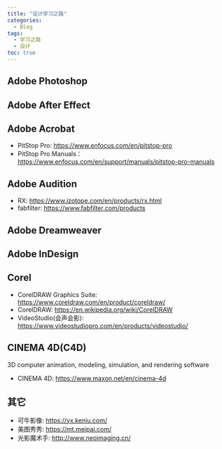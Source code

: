 ```yaml
---
title: "设计学习之路"
categories:
  - Blog
tags:
  - 学习之路
  - 设计
toc: true
---
```


## Adobe Photoshop

## Adobe After Effect

## Adobe Acrobat

* PitStop Pro: <https://www.enfocus.com/en/pitstop-pro>
* PitStop Pro Manuals：<https://www.enfocus.com/en/support/manuals/pitstop-pro-manuals>

## Adobe Audition

* RX: <https://www.izotope.com/en/products/rx.html>
* fabfilter: <https://www.fabfilter.com/products>

## Adobe Dreamweaver

## Adobe InDesign

## Corel

* CorelDRAW Graphics Suite: <https://www.coreldraw.com/en/product/coreldraw/>
* CorelDRAW: <https://en.wikipedia.org/wiki/CorelDRAW>
* VideoStudio(会声会影): <https://www.videostudiopro.com/en/products/videostudio/>

## CINEMA 4D(C4D)

3D computer animation, modeling, simulation, and rendering software

* CINEMA 4D: <https://www.maxon.net/en/cinema-4d>

## 其它

* 可牛影像: <https://yx.keniu.com/>
* 美图秀秀: <https://mt.meipai.com/>
* 光影魔术手: <http://www.neoimaging.cn/>
